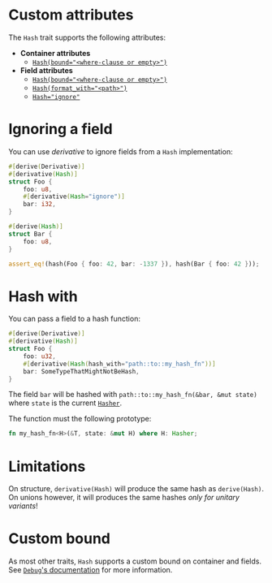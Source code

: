 # Custom attributes
The `Hash` trait supports the following attributes:

* **Container attributes**
    * [`Hash(bound="<where-clause or empty>")`](#custom-bound)
* **Field attributes**
    * [`Hash(bound="<where-clause or empty>")`](#custom-bound)
    * [`Hash(format_with="<path>")`](#hash-with)
    * [`Hash="ignore"`](#ignoring-a-field)

# Ignoring a field

You can use *derivative* to ignore fields from a `Hash` implementation:

```rust
#[derive(Derivative)]
#[derivative(Hash)]
struct Foo {
    foo: u8,
    #[derivative(Hash="ignore")]
    bar: i32,
}

#[derive(Hash)]
struct Bar {
    foo: u8,
}

assert_eq!(hash(Foo { foo: 42, bar: -1337 }), hash(Bar { foo: 42 }));
```

# Hash with

You can pass a field to a hash function:

```rust
#[derive(Derivative)]
#[derivative(Hash)]
struct Foo {
    foo: u32,
    #[derivative(Hash(hash_with="path::to::my_hash_fn"))]
    bar: SomeTypeThatMightNotBeHash,
}
```

The field `bar` will be hashed with `path::to::my_hash_fn(&bar, &mut state)`
where `state` is the current [`Hasher`].

The function must the following prototype:

```rust
fn my_hash_fn<H>(&T, state: &mut H) where H: Hasher;
```

# Limitations

On structure, `derivative(Hash)` will produce the same hash as `derive(Hash)`.
On unions however, it will produces the same hashes *only for unitary
variants*!

# Custom bound
As most other traits, `Hash` supports a custom bound on container and fields.
See [`Debug`'s documentation](Debug.md#custom-bound) for more information.

[`Hasher`]: https://doc.rust-lang.org/std/hash/trait.Hasher.html
